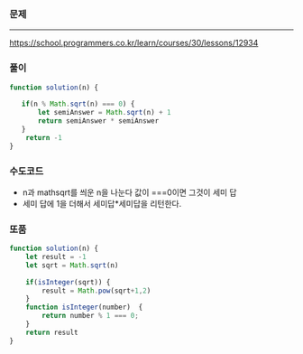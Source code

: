 ### 문제
----
https://school.programmers.co.kr/learn/courses/30/lessons/12934


### 풀이
```jsx
function solution(n) {
   
   if(n % Math.sqrt(n) === 0) {
       let semiAnswer = Math.sqrt(n) + 1
       return semiAnswer * semiAnswer
   }
    return -1
}
```


### 수도코드
  
 - n과 mathsqrt를 씌운 n을 나눈다 값이 ===0이면 그것이 세미 답
 -  세미 답에 1을 더해서 세미답*세미답을 리턴한다.


### 또품
```jsx
function solution(n) {
    let result = -1
    let sqrt = Math.sqrt(n)
    
    if(isInteger(sqrt)) {
        result = Math.pow(sqrt+1,2)
    }
    function isInteger(number)  {
        return number % 1 === 0;
    }
    return result
}
```
